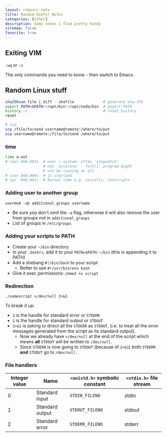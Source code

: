 ```yaml
---
layout: compsci-note
title: Random Useful Notes
categories: [other]
description: Some notes I find pretty handy
sitemap: false
favorite: true
---
```


## Exiting VIM

`:wq` or `:x`

The only commands you need to know - then switch to Emacs.

## Random Linux stuff

```bash
sha256sum file | diff - shafile             # generate sha-256
export PATH=$PATH:~/opt/bin:~/opt/node/bin  # export PATH
history -c                                  # reset history
reset

# scp
scp /file/to/send username@remote:/where/to/put
scp username@remote:/file/to/send /where/to/put
```

### time

```bash
time a.out
# real 0m0.003s  # user + system: often 'stopwatch'
                 # not 'accurate' - fork(), program might
                 # not be running at all
# user 0m0.000s  # in userland
# sys  0m0.001s  # kernel time e.g. syscalls, interrupts
```

### Adding user to another group

`usermod -aG additional_groups username`

* Be sure you don't omit the `-a` flag, otherwise it will also remove the user from groups not in `additional_groups`
* List of groups in `/etc/groups`

### Adding your scripts to PATH

* Create your `~/bin` directory
* In your `.bashrc`, add it to your `PATH=$PATH:~/bin` (this is appending it to PATH)
* Add a shebang `#!/bin/bash` to your script
  * Better to use `#!/usr/bin/env bash`
* Give it exec permissions: `chmod +x script`

### Redirection

`./somescript >/dev/null 2>&1`

To break it up:

* `2` is the handle for standard error or `STDERR`
* `1` is the handle for standard output or `STDOUT`
* `2>&1` is asking to direct all the `STDERR` as `STDOUT`, (i.e. to treat all the error messages generated from the script as its standard output).
  * Now we already have `>/dev/null` at the end of the script which means **all** `STDOUT` will be written to `/dev/null`.
  * Since `STDERR` is now going to `STDOUT` (because of `2>&1`) both `STDERR` **and** `STDOUT` go to `/dev/null`.

### File handlers

| Integer value | Name            | `<unistd.h>` symbolic constant | `<stdio.h>` file stream |
|---------------|-----------------|--------------------------------|-------------------------|
| 0             | Standard input  | `STDIN_FILENO`                 | stdin                   |
| 1             | Standard output | `STDOUT_FILENO`                | stdout                  |
| 2             | Standard error  | `STDERR_FILENO`                | stderr                  |
